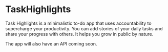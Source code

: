 # TaskHighlights
Task Highlights is a minimalistic to-do app that uses accountability to supercharge your productivity.
You can add stories of your daily tasks and share your progress with others.
It helps you grow in public by nature.

The app will also have an API coming soon.
